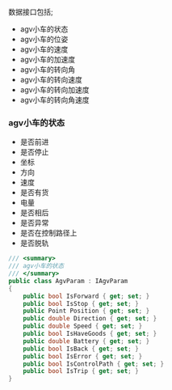 数据接口包括;
- agv小车的状态
- agv小车的位姿
- agv小车的速度
- agv小车的加速度
- agv小车的转向角
- agv小车的转向速度
- agv小车的转向加速度
- agv小车的转向角速度

### agv小车的状态
- 是否前进
- 是否停止
- 坐标
- 方向
- 速度
- 是否有货
- 电量
- 是否相后
- 是否异常
- 是否在控制路径上
- 是否脱轨
``` c#
/// <summary>
/// agv小车的状态
/// </summary>
public class AgvParam : IAgvParam
{
    public bool IsForward { get; set; }
    public bool IsStop { get; set; }
    public Point Position { get; set; }
    public double Direction { get; set; }
    public double Speed { get; set; }
    public bool IsHaveGoods { get; set; }
    public double Battery { get; set; }
    public bool IsBack { get; set; }
    public bool IsError { get; set; }
    public bool IsControlPath { get; set; }
    public bool IsTrip { get; set; }
}

```